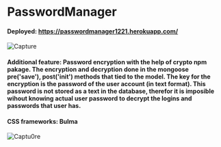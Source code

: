 # PasswordManager 
#### Deployed: https://passwordmanager1221.herokuapp.com/
![Capture](https://user-images.githubusercontent.com/52766468/140559139-f12119bf-d692-4563-b393-08a13359b8b5.PNG)

#### Additional feature: Password encryption with the help of crypto npm pakage. The encryption and decryption done in the mongoose pre('save'), post('init') methods that tied to the model. The key for the encryption is the password of the user account (in text format). This password is not stored as a text in the database, therefor it is imposible wihout knowing actual user password to decrypt the logins and passwords that user has.    

#### CSS frameworks: Bulma

![Captu0re](https://user-images.githubusercontent.com/52766468/140559880-30715c41-8db9-420d-b10c-8ede20ba6937.PNG)

 






